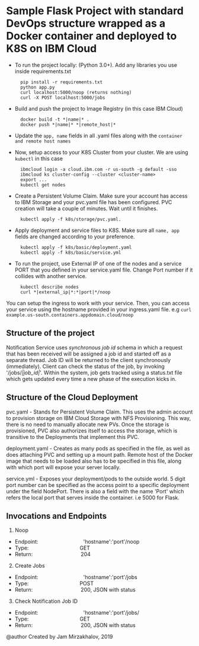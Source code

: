 # Sample Flask Project with standard DevOps structure wrapped as a Docker container and deployed to K8S on IBM Cloud 

* To run the project locally: (Python 3.0+). Add any libraries you use inside requirements.txt

        pip install -r requirements.txt
        python app.py
        curl localhost:5000/noop (returns nothing)
        curl -X POST localhost:5000/jobs

* Build and push the project to Image Registry (in this case IBM Cloud)
    
        docker build -t *|name|* .
        docker push *|name|* *|remote_host|*
    
* Update the `app, name` fields in all .yaml files along with the `container and remote host names`
* Now, setup access to your K8S Cluster from your cluster. We are using `kubectl` in this case

        ibmcloud login -a cloud.ibm.com -r us-south -g default -sso
        ibmcloud ks cluster-config --cluster <cluster-name>
        export ...
        kubectl get nodes
        
* Create a Persistent Volume Claim. Make sure your account has access to IBM Storage and your pvc.yaml file has been configured. PVC creation will take a couple of minutes. Wait until it finishes.

        kubectl apply -f k8s/storage/pvc.yaml.
        
* Apply deployment and service files to K8S. Make sure all `name, app` fields are changed according to your preference. 

        kubectl apply -f k8s/basic/deployment.yaml
        kubectl apply -f k8s/basic/service.yml
        
* To run the project, use External IP of one of the nodes and a service PORT that you defined in your service.yaml file. Change Port number if it collides with another service.

        kubectl describe nodes
        curl *|external_ip|*:*|port|*/noop
        

You can setup the ingress to work with your service. Then, you can access your service using the hostname provided in your ingress.yaml file. e.g `curl example.us-south.containers.appdomain.cloud/noop`


## Structure of the project

Notification Service uses *synchronous job id* schema in which a request that has been received will be assigned a job id and started off as a separate thread. Job ID will be returned to the client synchronously (immediately). Client can check the status of the job, by invoking '/jobs/*|job_id|*'. Within the system, job gets tracked using a status.txt file which gets updated every time a new phase of the execution kicks in. 

## Structure of the Cloud Deployment

pvc.yaml - Stands for Persistent Volume Claim. This uses the admin account to provision storage on IBM Cloud Storage with NFS Provisioning. This way, there is no need to manually allocate new PVs. Once the storage is provisioned, PVC also authorizes itself to access the storage, which is transitive to the Deployments that implement this PVC.

deployment.yaml - Creates as many pods as specified in the file, as well as does attaching PVC and setting up a mount path. Remote host of the Docker image that needs to be loaded also has to be specified in this file, along with which port will expose your server locally.

service.yml - Exposes your deployment/pods to the outside world. 5 digit port number can be specified as the access point to a specific deployment under the field NodePort. There is also a field with the name 'Port' which refers the local port that serves inside the container. i.e 5000 for Flask. 

## Invocations and Endpoints


1. Noop
- Endpoint:                               'hostname':'port'/noop
- Type:                                   GET
- Return:                                 204

2. Create Jobs
- Endpoint:                               'hostname':'port'/jobs
- Type:                                   POST
- Return:                                 200, JSON with status

3. Check Notification Job ID
- Endpoint:                               'hostname':'port'/jobs/<job-id>
- Type:                                   GET
- Return:                                 200, JSON with status



@author Created by Jam Mirzakhalov, 2019